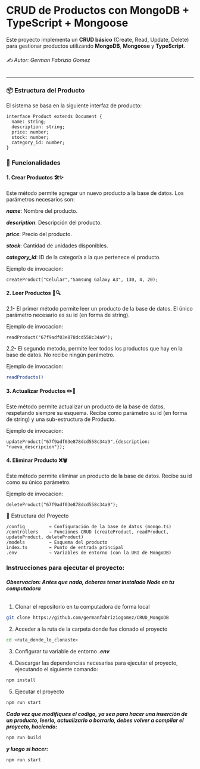 # CRUD de Productos con MongoDB + TypeScript + Mongoose

Este proyecto implementa un **CRUD básico** (Create, Read, Update, Delete) para gestionar productos utilizando **MongoDB**, **Mongoose** y **TypeScript**.

###### ✍️ Autor: German Fabrizio Gomez
---

### 📦 Estructura del Producto

El sistema se basa en la siguiente interfaz de producto:

```
interface Product extends Document {
  name: string;
  description: string;
  price: number;
  stock: number;
  category_id: number;
}
```

### 🚀 Funcionalidades
#### 1. Crear Productos 🛠️✨
Este método permite agregar un nuevo producto a la base de datos. Los parámetros necesarios son:

***name***: Nombre del producto.

***description***: Descripción del producto.

***price***: Precio del producto.

***stock***: Cantidad de unidades disponibles.

***category_id***: ID de la categoría a la que pertenece el producto.

Ejemplo de invocacion:

```
createProduct("Celular","Samsung Galaxy A3", 130, 4, 20);
```

#### 2. Leer Productos 📖🔍
2.1- El primer método permite leer un producto de la base de datos. El único parámetro necesario es su id (en forma de string).

Ejemplo de invocacion:

```
readProduct("67f9adf03e878dcd558c34a9");
```
2.2- El segundo metodo, permite leer todos los productos que hay en la base de datos. No recibe ningún parámetro.

Ejemplo de invocacion:
```bash
readProducts()
```
#### 3. Actualizar Productos ✏️🔄
Este método permite actualizar un producto de la base de datos, respetando siempre su esquema. Recibe como parámetro su id (en forma de string) y una sub-estructura de Producto.

Ejemplo de invocacion:

```
updateProduct("67f9adf03e878dcd558c34a9",{description: "nueva_descripcion"});
```

#### 4. Eliminar Producto ❌🗑️
Este método permite eliminar un producto de la base de datos. Recibe su id como su único parámetro.

Ejemplo de invocacion:

```
deleteProduct("67f9adf03e878dcd558c34a9");
```

📁 Estructura del Proyecto
```
/config         → Configuración de la base de datos (mongo.ts)
/controllers    → Funciones CRUD (createProduct, readProduct, updateProduct, deleteProduct)
/models         → Esquema del producto
index.ts        → Punto de entrada principal
.env            → Variables de entorno (con la URI de MongoDB)
```

### Instrucciones para ejecutar el proyecto:

###### ***Observacion: Antes que nada, deberas tener instalado **Node** en tu computadora***

1. Clonar el repositorio en tu computadora de forma local

```bash
git clone https://github.com/germanfabriziogomez/CRUD_MongoDB
```

2. Acceder a la ruta de la carpeta donde fue clonado el proyecto

```bash
cd <ruta_donde_lo_clonaste>

```
3. Configurar tu variable de entorno ***.env*** 

4. Descargar las dependencias necesarias para ejecutar el proyecto, ejecutando el siguiente comando:
```bash
npm install
```
5. Ejecutar el proyecto

```bash
npm run start
```

***Cada vez que modifiques el codigo, ya sea para hacer una inserción de un producto, leerlo, actualizarlo o borrarlo, debes volver a compilar el proyecto, haciendo:***
```bash
npm run build
```
***y luego si hacer:***
```bash
npm run start
````

